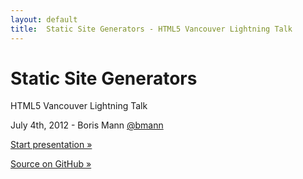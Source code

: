 ```yaml
---
layout: default
title:  Static Site Generators - HTML5 Vancouver Lightning Talk
---
```


# Static Site Generators
HTML5 Vancouver Lightning Talk

July 4th, 2012 - Boris Mann [@bmann](http://twitter.com/bmann)

[Start presentation »](./preso.html)

[Source on GitHub »](https://github.com/bmann/ssg-lightning-talk)